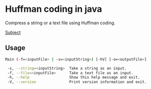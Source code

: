 # Huffman coding in java

Compress a string or a text file using Huffman coding.

[Subject](http://cedric.cnam.fr/~soutile/SD/Projet_Huffman.pdf)

 ## Usage
 
 ```bash
Main (-f=<inputFile> | -s=<inputString>) [-hV] [-o=<outputFile>]

  -s, --string=<inputString>  Take a string as an input.
  -f, --file=<inputFile>      Take a text file as an input.  
  -h, --help                  Show this help message and exit.
  -V, --version               Print version information and exit.
 
 ```
